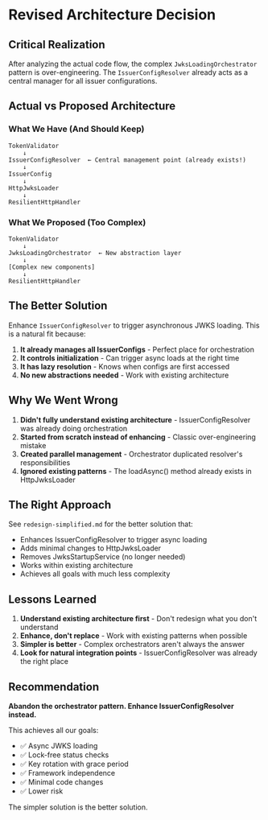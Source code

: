 # Revised Architecture Decision

## Critical Realization

After analyzing the actual code flow, the complex `JwksLoadingOrchestrator` pattern is over-engineering. The `IssuerConfigResolver` already acts as a central manager for all issuer configurations.

## Actual vs Proposed Architecture

### What We Have (And Should Keep)

```
TokenValidator
    ↓
IssuerConfigResolver  ← Central management point (already exists!)
    ↓
IssuerConfig
    ↓
HttpJwksLoader
    ↓
ResilientHttpHandler
```

### What We Proposed (Too Complex)

```
TokenValidator
    ↓
JwksLoadingOrchestrator  ← New abstraction layer
    ↓
[Complex new components]
    ↓
ResilientHttpHandler
```

## The Better Solution

Enhance `IssuerConfigResolver` to trigger asynchronous JWKS loading. This is a natural fit because:

1. **It already manages all IssuerConfigs** - Perfect place for orchestration
2. **It controls initialization** - Can trigger async loads at the right time
3. **It has lazy resolution** - Knows when configs are first accessed
4. **No new abstractions needed** - Work with existing architecture

## Why We Went Wrong

1. **Didn't fully understand existing architecture** - IssuerConfigResolver was already doing orchestration
2. **Started from scratch instead of enhancing** - Classic over-engineering mistake
3. **Created parallel management** - Orchestrator duplicated resolver's responsibilities
4. **Ignored existing patterns** - The loadAsync() method already exists in HttpJwksLoader

## The Right Approach

See `redesign-simplified.md` for the better solution that:
- Enhances IssuerConfigResolver to trigger async loading
- Adds minimal changes to HttpJwksLoader
- Removes JwksStartupService (no longer needed)
- Works within existing architecture
- Achieves all goals with much less complexity

## Lessons Learned

1. **Understand existing architecture first** - Don't redesign what you don't understand
2. **Enhance, don't replace** - Work with existing patterns when possible
3. **Simpler is better** - Complex orchestrators aren't always the answer
4. **Look for natural integration points** - IssuerConfigResolver was already the right place

## Recommendation

**Abandon the orchestrator pattern. Enhance IssuerConfigResolver instead.**

This achieves all our goals:
- ✅ Async JWKS loading
- ✅ Lock-free status checks
- ✅ Key rotation with grace period
- ✅ Framework independence
- ✅ Minimal code changes
- ✅ Lower risk

The simpler solution is the better solution.